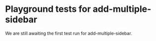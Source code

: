 # Playground tests for add-multiple-sidebar
We are still awaiting the first test run for add-multiple-sidebar.
